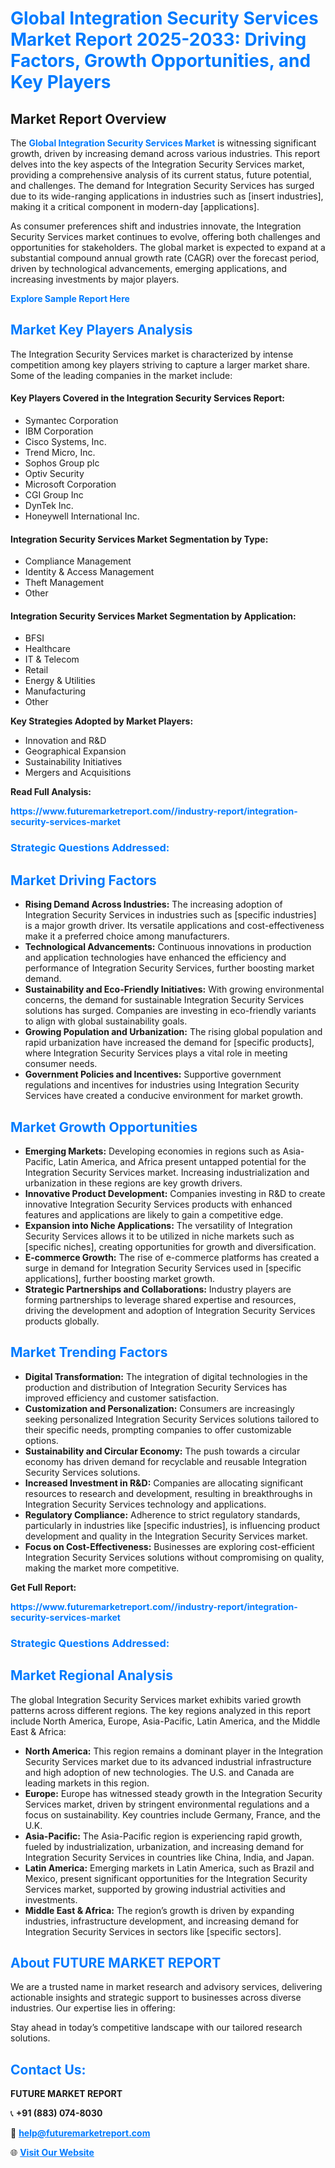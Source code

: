 <h1 style="color: #007BFF;">Global Integration Security Services Market Report 2025-2033: Driving Factors, Growth Opportunities, and Key Players</h1>

<section id="overview">
<h2>Market Report Overview</h2>
<p>The <a href="https://www.futuremarketreport.com//industry-report/integration-security-services-market" style="color: #007BFF; text-decoration: none;"><strong>Global Integration Security Services Market</strong></a> is witnessing significant growth, driven by increasing demand across various industries. This report delves into the key aspects of the Integration Security Services market, providing a comprehensive analysis of its current status, future potential, and challenges. The demand for Integration Security Services has surged due to its wide-ranging applications in industries such as [insert industries], making it a critical component in modern-day [applications].</p>
<p>As consumer preferences shift and industries innovate, the Integration Security Services market continues to evolve, offering both challenges and opportunities for stakeholders. The global market is expected to expand at a substantial compound annual growth rate (CAGR) over the forecast period, driven by technological advancements, emerging applications, and increasing investments by major players.</p>
</section>

<section id="overview">
<p><a href="https://www.futuremarketreport.com//request-sample/reportId=46599" style="color: #007BFF; text-decoration: none;"><strong>Explore Sample Report Here</strong></a></p>
</section>

<section id="key-players">
<h2 style="color: #007BFF;">Market Key Players Analysis</h2>
<p>The Integration Security Services market is characterized by intense competition among key players striving to capture a larger market share. Some of the leading companies in the market include:</p>
<h4>Key Players Covered in the Integration Security Services Report:</h4>
<ul><li>Symantec Corporation</li><li>IBM Corporation</li><li>Cisco Systems, Inc.</li><li>Trend Micro, Inc.</li><li>Sophos Group plc</li><li>Optiv Security</li><li>Microsoft Corporation</li><li>CGI Group Inc</li><li>DynTek Inc.</li><li>Honeywell International Inc.</li></ul>
<h4>Integration Security Services Market Segmentation by Type:</h4>
<ul><li>Compliance Management</li><li>Identity &amp; Access Management</li><li>Theft Management</li><li>Other</li></ul>

<h4>Integration Security Services Market Segmentation by Application:</h4>
<ul><li>BFSI</li><li>Healthcare</li><li>IT &amp; Telecom</li><li>Retail</li><li>Energy &amp; Utilities</li><li>Manufacturing</li><li>Other</li></ul>
<p><strong>Key Strategies Adopted by Market Players:</strong></p>
<ul>
<li>Innovation and R&D</li>
<li>Geographical Expansion</li>
<li>Sustainability Initiatives</li>
<li>Mergers and Acquisitions</li>
</ul>
</section>

<section>
<p><strong>Read Full Analysis: </strong></p><a href="https://www.futuremarketreport.com//industry-report/integration-security-services-market" style="color: #007BFF; text-decoration: none;"><strong>https://www.futuremarketreport.com//industry-report/integration-security-services-market</strong></a>
<h3 style="color: #007BFF;">Strategic Questions Addressed:</h3>
</section>

<section id="driving-factors">
<h2 style="color: #007BFF;">Market Driving Factors</h2>
<ul>
<li><strong>Rising Demand Across Industries:</strong> The increasing adoption of Integration Security Services in industries such as [specific industries] is a major growth driver. Its versatile applications and cost-effectiveness make it a preferred choice among manufacturers.</li>
<li><strong>Technological Advancements:</strong> Continuous innovations in production and application technologies have enhanced the efficiency and performance of Integration Security Services, further boosting market demand.</li>
<li><strong>Sustainability and Eco-Friendly Initiatives:</strong> With growing environmental concerns, the demand for sustainable Integration Security Services solutions has surged. Companies are investing in eco-friendly variants to align with global sustainability goals.</li>
<li><strong>Growing Population and Urbanization:</strong> The rising global population and rapid urbanization have increased the demand for [specific products], where Integration Security Services plays a vital role in meeting consumer needs.</li>
<li><strong>Government Policies and Incentives:</strong> Supportive government regulations and incentives for industries using Integration Security Services have created a conducive environment for market growth.</li>
</ul>
</section>

<section id="growth-opportunities">
<h2 style="color: #007BFF;">Market Growth Opportunities</h2>
<ul>
<li><strong>Emerging Markets:</strong> Developing economies in regions such as Asia-Pacific, Latin America, and Africa present untapped potential for the Integration Security Services market. Increasing industrialization and urbanization in these regions are key growth drivers.</li>
<li><strong>Innovative Product Development:</strong> Companies investing in R&D to create innovative Integration Security Services products with enhanced features and applications are likely to gain a competitive edge.</li>
<li><strong>Expansion into Niche Applications:</strong> The versatility of Integration Security Services allows it to be utilized in niche markets such as [specific niches], creating opportunities for growth and diversification.</li>
<li><strong>E-commerce Growth:</strong> The rise of e-commerce platforms has created a surge in demand for Integration Security Services used in [specific applications], further boosting market growth.</li>
<li><strong>Strategic Partnerships and Collaborations:</strong> Industry players are forming partnerships to leverage shared expertise and resources, driving the development and adoption of Integration Security Services products globally.</li>
</ul>
</section>

<section id="trending-factors">
<h2 style="color: #007BFF;">Market Trending Factors</h2>
<ul>
<li><strong>Digital Transformation:</strong> The integration of digital technologies in the production and distribution of Integration Security Services has improved efficiency and customer satisfaction.</li>
<li><strong>Customization and Personalization:</strong> Consumers are increasingly seeking personalized Integration Security Services solutions tailored to their specific needs, prompting companies to offer customizable options.</li>
<li><strong>Sustainability and Circular Economy:</strong> The push towards a circular economy has driven demand for recyclable and reusable Integration Security Services solutions.</li>
<li><strong>Increased Investment in R&D:</strong> Companies are allocating significant resources to research and development, resulting in breakthroughs in Integration Security Services technology and applications.</li>
<li><strong>Regulatory Compliance:</strong> Adherence to strict regulatory standards, particularly in industries like [specific industries], is influencing product development and quality in the Integration Security Services market.</li>
<li><strong>Focus on Cost-Effectiveness:</strong> Businesses are exploring cost-efficient Integration Security Services solutions without compromising on quality, making the market more competitive.</li>
</ul>
</section>

<section>
<p><strong>Get Full Report: </strong></p><a href="https://www.futuremarketreport.com//industry-report/integration-security-services-market" style="color: #007BFF; text-decoration: none;"><strong>https://www.futuremarketreport.com//industry-report/integration-security-services-market</strong></a>
<h3 style="color: #007BFF;">Strategic Questions Addressed:</h3>
</section>


<section id="regional-analysis">
<h2 style="color: #007BFF;">Market Regional Analysis</h2>
<p>The global Integration Security Services market exhibits varied growth patterns across different regions. The key regions analyzed in this report include North America, Europe, Asia-Pacific, Latin America, and the Middle East & Africa:</p>
<ul>
<li><strong>North America:</strong> This region remains a dominant player in the Integration Security Services market due to its advanced industrial infrastructure and high adoption of new technologies. The U.S. and Canada are leading markets in this region.</li>
<li><strong>Europe:</strong> Europe has witnessed steady growth in the Integration Security Services market, driven by stringent environmental regulations and a focus on sustainability. Key countries include Germany, France, and the U.K.</li>
<li><strong>Asia-Pacific:</strong> The Asia-Pacific region is experiencing rapid growth, fueled by industrialization, urbanization, and increasing demand for Integration Security Services in countries like China, India, and Japan.</li>
<li><strong>Latin America:</strong> Emerging markets in Latin America, such as Brazil and Mexico, present significant opportunities for the Integration Security Services market, supported by growing industrial activities and investments.</li>
<li><strong>Middle East & Africa:</strong> The region’s growth is driven by expanding industries, infrastructure development, and increasing demand for Integration Security Services in sectors like [specific sectors].</li>
</ul>
</section>

<footer>
<h2 style="color: #007BFF;">About FUTURE MARKET REPORT</h2>
<p>We are a trusted name in market research and advisory services, delivering actionable insights and strategic support to businesses across diverse industries. Our expertise lies in offering:</p>

<p>Stay ahead in today’s competitive landscape with our tailored research solutions.</p>

<h2 style="color: #007BFF;">Contact Us:</h2>
<p><strong>FUTURE MARKET REPORT</strong></p>
<p>📞 <strong>+91 (883) 074-8030</strong></p>
<p>📧 <strong><a href="mailto:help@futuremarketreport.com" style="color: #007BFF;">help@futuremarketreport.com</a></strong></p>
<p>🌐 <strong><a href="https://www.futuremarketreport.com/" style="color: #007BFF;">Visit Our Website</a></strong></p>
</footer>